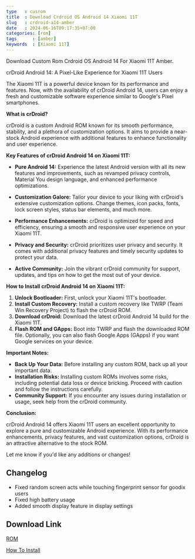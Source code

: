 ```yaml
---
type   : cusrom
title  : Download Crdroid OS Android 14 Xiaomi 11T
slug   : crdroid-a14-amber
date   : 2024-06-16T09:17:35+07:00
categories: [rom]
tags      : [amber]
keywords  : [Xiaomi 11T]
---
```


Download Custom Rom Crdroid OS Android 14 For Xiaomi 11T Amber.

crDroid Android 14: A Pixel-Like Experience for Xiaomi 11T Users

The Xiaomi 11T is a powerful device known for its performance and features. Now, with the availability of crDroid Android 14, users can enjoy a fresh and customizable software experience similar to Google's Pixel smartphones. 

**What is crDroid?**

crDroid is a custom Android ROM known for its smooth performance, stability, and a plethora of customization options. It aims to provide a near-stock Android experience with additional features to enhance functionality and user experience. 

**Key Features of crDroid Android 14 on Xiaomi 11T:**

* **Pure Android 14:**  Experience the latest Android version with all its new features and improvements, such as revamped privacy controls, Material You design language, and enhanced performance optimizations. 

* **Customization Galore:** Tailor your device to your liking with crDroid's extensive customization options. Change themes, icon packs, fonts, lock screen styles, status bar elements, and much more. 

* **Performance Enhancements:** crDroid is optimized for speed and efficiency, ensuring a smooth and responsive user experience on your Xiaomi 11T.

* **Privacy and Security:**  crDroid prioritizes user privacy and security. It comes with additional privacy features and timely security updates to protect your data.

* **Active Community:** Join the vibrant crDroid community for support, updates, and tips on how to get the most out of your device.

**How to Install crDroid Android 14 on Xiaomi 11T:**

1. **Unlock Bootloader:**  First, unlock your Xiaomi 11T's bootloader. 
2. **Install Custom Recovery:** Install a custom recovery like TWRP (Team Win Recovery Project) to flash the crDroid ROM. 
3. **Download crDroid:** Download the latest crDroid Android 14 build for the Xiaomi 11T.
4. **Flash ROM and GApps:**  Boot into TWRP and flash the downloaded ROM file. Optionally, you can also flash Google Apps (GApps) if you want Google services on your device.

**Important Notes:**

* **Back Up Your Data:** Before installing any custom ROM, back up all your important data. 
* **Installation Risks:**  Installing custom ROMs involves some risks, including potential data loss or device bricking. Proceed with caution and follow the instructions carefully. 
* **Community Support:** If you encounter any issues during installation or usage, seek help from the crDroid community. 

**Conclusion:**

crDroid Android 14 offers Xiaomi 11T users an excellent opportunity to explore a pure and customizable Android experience. With its performance enhancements, privacy features, and vast customization options, crDroid is an attractive alternative to the stock ROM. 
 
Let me know if you'd like any additions or changes! 


## Changelog
- Fixed random screen acts while touching fingerprint sensor for goodix users
- Fixed high battery usage
- Added smooth display feature in display settings

## Download Link
[ROM](https://sourceforge.net/projects/crdroid/files/amber/10.x/)

[How To Install](https://crdroid.net/amber/10/install)



